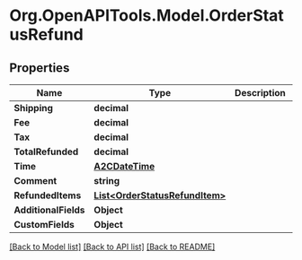 # Org.OpenAPITools.Model.OrderStatusRefund

## Properties

Name | Type | Description | Notes
------------ | ------------- | ------------- | -------------
**Shipping** | **decimal** |  | [optional] 
**Fee** | **decimal** |  | [optional] 
**Tax** | **decimal** |  | [optional] 
**TotalRefunded** | **decimal** |  | [optional] 
**Time** | [**A2CDateTime**](A2CDateTime.md) |  | [optional] 
**Comment** | **string** |  | [optional] 
**RefundedItems** | [**List&lt;OrderStatusRefundItem&gt;**](OrderStatusRefundItem.md) |  | [optional] 
**AdditionalFields** | **Object** |  | [optional] 
**CustomFields** | **Object** |  | [optional] 

[[Back to Model list]](../README.md#documentation-for-models) [[Back to API list]](../README.md#documentation-for-api-endpoints) [[Back to README]](../README.md)

